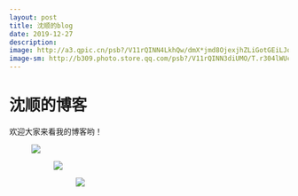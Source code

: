 ```yaml
---
layout: post
title: 沈顺的blog
date: 2019-12-27
description:
image: http://a3.qpic.cn/psb?/V11rQINN4LkhQw/dmX*jmd8OjexjhZLiGotGEiLJofFPrjlypjlZUFBdCo!/m/dL4AAAAAAAAAnull&bo=IAMgAyADIAMRCT4!&rf=photolist&t=5
image-sm: http://b309.photo.store.qq.com/psb?/V11rQINN3diUMO/T.r304lWUcSWDmXu.0ENve.mWX6cBjqt2u96iDgiVe0!/m/dDUBAAAAAAAAnull&bo=gAc4BAAAAAARB4s!&rf=photolist&t=5
---
```


<h1>沈顺的博客</h1>

欢迎大家来看我的博客哟！


<figure>
  <img src="http://a3.qpic.cn/psb?/V11rQINN4LkhQw/dmX*jmd8OjexjhZLiGotGEiLJofFPrjlypjlZUFBdCo!/m/dL4AAAAAAAAAnull&bo=IAMgAyADIAMRCT4!&rf=photolist&t=5"/>



<figure>
  <img src="http://b309.photo.store.qq.com/psb?/V11rQINN3diUMO/T.r304lWUcSWDmXu.0ENve.mWX6cBjqt2u96iDgiVe0!/m/dDUBAAAAAAAAnull&bo=gAc4BAAAAAARB4s!&rf=photolist&t=5"/>



<figure>
  <img src="http://b338.photo.store.qq.com/psb?/V11rQINN3diUMO/qnbUmXvtlBuuvcDmQgeI2WfsNBhvyXZjK6qFIJVoigg!/b/dFIBAAAAAAAA&bo=OASABwAAAAARJ6s!&rf=viewer_4"/>

